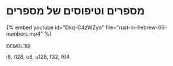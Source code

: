 # מספרים וטיפוסים של מספרים


{% embed youtube id="Dkq-C4zWZyo" file="rust-in-hebrew-06-numbers.mp4" %}


[קוד והערות](https://github.com/szabgab/learning-rust-in-hebrew-2024-02-25)


i8, i128, u8, u128, f32, f64
